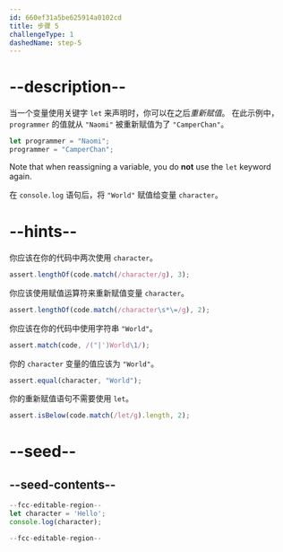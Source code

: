 ```yaml
---
id: 660ef31a5be625914a0102cd
title: 步骤 5
challengeType: 1
dashedName: step-5
---
```


# --description--

当一个变量使用关键字 `let` 来声明时，你可以在之后<dfn>重新赋值</dfn>。 在此示例中，`programmer` 的值就从 `"Naomi"` 被重新赋值为了 `"CamperChan"`。

```js
let programmer = "Naomi";
programmer = "CamperChan";
```

Note that when reassigning a variable, you do **not** use the `let` keyword again.

在 `console.log` 语句后，将 `"World"` 赋值给变量 `character`。

# --hints--

你应该在你的代码中两次使用 `character`。

```js
assert.lengthOf(code.match(/character/g), 3);
```

你应该使用赋值运算符来重新赋值变量 `character`。

```js
assert.lengthOf(code.match(/character\s*\=/g), 2);
```

你应该在你的代码中使用字符串 `"World"`。

```js
assert.match(code, /("|')World\1/);
```

你的 `character` 变量的值应该为 `"World"`。

```js
assert.equal(character, "World");
```

你的重新赋值语句不需要使用 `let`。

```js
assert.isBelow(code.match(/let/g).length, 2);
```


# --seed--

## --seed-contents--

```js
--fcc-editable-region--
let character = 'Hello';
console.log(character);

--fcc-editable-region--
```
